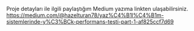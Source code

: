 Proje detayları ile ilgili paylaştığım Medium yazıma linkten ulaşabilirsiniz.
https://medium.com/@hazelturan78/yaz%C4%B1l%C4%B1m-sistemlerinde-y%C3%BCk-performans-testi-part-1-af825ccf7d69
